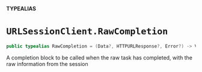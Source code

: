 **TYPEALIAS**

# `URLSessionClient.RawCompletion`

```swift
public typealias RawCompletion = (Data?, HTTPURLResponse?, Error?) -> Void
```

A completion block to be called when the raw task has completed, with the raw information from the session